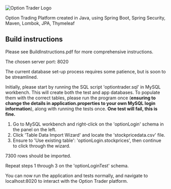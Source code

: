 ![Option Trader Logo](https://i.imgur.com/UAD9U4J.png)

Option Trading Platform created in Java, using Spring Boot, Spring Security, Maven, Lombok, JPA, Thymeleaf

## Build instructions

Please see BuildInstructions.pdf for more comprehensive instructions.

The chosen server port: 8020

The current database set-up process requires some patience, but is soon to be streamlined.

Initially, please start by running the SQL script 'optiontrader.sql' in MySQL workbench. This will create both the test and app databases.
To populate them with the correct tables, please run the program once (**ensuring to change the details in application.properties to your own MySQL login information**), along with running the tests once. **One test will fail, this is fine.**

1) Go to MySQL workbench and right-click on the 'optionLogin' schema in the panel on the left. 
2) Click 'Table Data Import Wizard' and locate the 'stockpricedata.csv' file.
3) Ensure to 'Use existing table': 'optionLogin.stockprices', then continue to click through the wizard.

7300 rows should be imported.

Repeat steps 1 through 3 on the 'optionLoginTest' schema.

You can now run the application and tests normally, and navigate to localhost:8020 to interact with the Option Trader platform.
